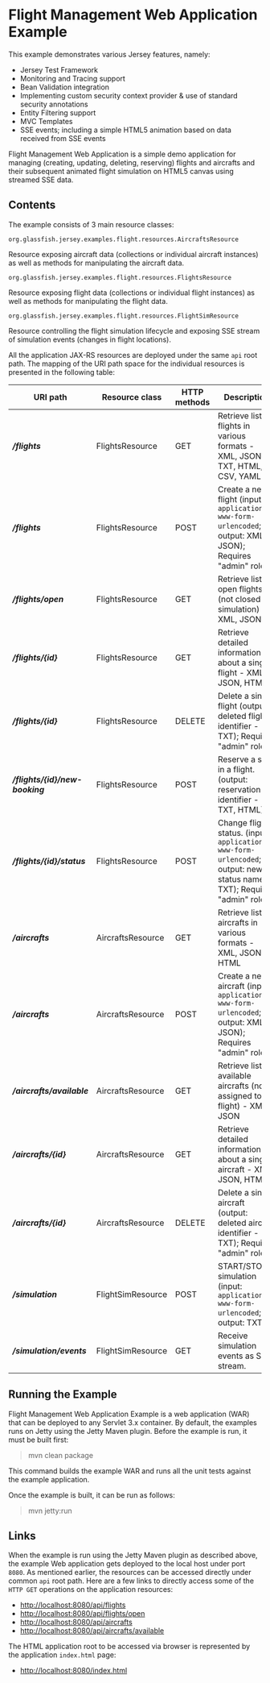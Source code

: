<!--

    DO NOT ALTER OR REMOVE COPYRIGHT NOTICES OR THIS HEADER.

    Copyright (c) 2015 Oracle and/or its affiliates. All rights reserved.

    The contents of this file are subject to the terms of either the GNU
    General Public License Version 2 only ("GPL") or the Common Development
    and Distribution License("CDDL") (collectively, the "License").  You
    may not use this file except in compliance with the License.  You can
    obtain a copy of the License at
    http://glassfish.java.net/public/CDDL+GPL_1_1.html
    or packager/legal/LICENSE.txt.  See the License for the specific
    language governing permissions and limitations under the License.

    When distributing the software, include this License Header Notice in each
    file and include the License file at packager/legal/LICENSE.txt.

    GPL Classpath Exception:
    Oracle designates this particular file as subject to the "Classpath"
    exception as provided by Oracle in the GPL Version 2 section of the License
    file that accompanied this code.

    Modifications:
    If applicable, add the following below the License Header, with the fields
    enclosed by brackets [] replaced by your own identifying information:
    "Portions Copyright [year] [name of copyright owner]"

    Contributor(s):
    If you wish your version of this file to be governed by only the CDDL or
    only the GPL Version 2, indicate your decision by adding "[Contributor]
    elects to include this software in this distribution under the [CDDL or GPL
    Version 2] license."  If you don't indicate a single choice of license, a
    recipient has the option to distribute your version of this file under
    either the CDDL, the GPL Version 2 or to extend the choice of license to
    its licensees as provided above.  However, if you add GPL Version 2 code
    and therefore, elected the GPL Version 2 license, then the option applies
    and therefore, elected the GPL Version 2 license, then the option applies
    only if the new code is made subject to such option by the copyright
    holder.

-->

Flight Management Web Application Example
=========================================

This example demonstrates various Jersey features, namely:

-   Jersey Test Framework
-   Monitoring and Tracing support
-   Bean Validation integration
-   Implementing custom security context provider & use of standard security annotations
-   Entity Filtering support
-   MVC Templates
-   SSE events; including a simple HTML5 animation based on data received from SSE events

Flight Management Web Application is a simple demo application for
managing (creating, updating, deleting, reserving) flights and aircrafts
and their subsequent animated flight simulation on HTML5 canvas using
streamed SSE data.

Contents
--------

The example consists of 3 main resource classes:

`org.glassfish.jersey.examples.flight.resources.AircraftsResource`

Resource exposing aircraft data (collections or individual
aircraft instances) as well as methods for manipulating the
aircraft data.

`org.glassfish.jersey.examples.flight.resources.FlightsResource`

Resource exposing flight data (collections or individual
flight instances) as well as methods for manipulating the
flight data.

`org.glassfish.jersey.examples.flight.resources.FlightSimResource`

Resource controlling the flight simulation lifecycle and exposing
SSE stream of simulation events (changes in flight locations).

All the application JAX-RS resources are deployed under the same `api`
root path. The mapping of the URI path space for the individual
resources is presented in the following table:

URI path                           | Resource class      | HTTP methods | Description
---------------------------------- | ------------------- | ------------ | ---------------------------------------------------------------------------------------------------------------------------
**_/flights_**                     | FlightsResource     | GET          | Retrieve list of flights in various formats - XML, JSON, TXT, HTML, CSV, YAML
**_/flights_**                     | FlightsResource     | POST         | Create a new flight (input: `application/x-www-form-urlencoded`; output: XML, JSON); Requires "admin" role.
**_/flights/open_**                | FlightsResource     | GET          | Retrieve list of open flights (not closed for simulation) - XML, JSON
**_/flights/{id}_**                | FlightsResource     | GET          | Retrieve detailed information about a single flight - XML, JSON, HTML
**_/flights/{id}_**                | FlightsResource     | DELETE       | Delete a single flight (output: deleted flight identifier - TXT); Requires "admin" role.
**_/flights/{id}/new-booking_**    | FlightsResource     | POST         | Reserve a seat in a flight. (output: reservation identifier - TXT, HTML)
**_/flights/{id}/status_**         | FlightsResource     | POST         | Change flight status. (input: `application/x-www-form-urlencoded`; output: new status name - TXT); Requires "admin" role.
**_/aircrafts_**                   | AircraftsResource   | GET          | Retrieve list of aircrafts in various formats - XML, JSON, HTML
**_/aircrafts_**                   | AircraftsResource   | POST         | Create a new aircraft (input: `application/x-www-form-urlencoded`; output: XML, JSON); Requires "admin" role.
**_/aircrafts/available_**         | AircraftsResource   | GET          | Retrieve list of available aircrafts (not assigned to a flight) - XML, JSON
**_/aircrafts/{id}_**              | AircraftsResource   | GET          | Retrieve detailed information about a single aircraft - XML, JSON, HTML
**_/aircrafts/{id}_**              | AircraftsResource   | DELETE       | Delete a single aircraft (output: deleted aircraft identifier - TXT); Requires "admin" role.
**_/simulation_**                  | FlightSimResource   | POST         | START/STOP simulation (input: `application/x-www-form-urlencoded`; output: TXT)
**_/simulation/events_**           | FlightSimResource   | GET          | Receive simulation events as SSE stream.

Running the Example
-------------------

Flight Management Web Application Example is a web application (WAR)
that can be deployed to any Servlet 3.x container. By default, the
examples runs on Jetty using the Jetty Maven plugin. Before the example
is run, it must be built first:

>    mvn clean package

This command builds the example WAR and runs all the unit tests against
the example application.

Once the example is built, it can be run as follows:

>    mvn jetty:run

Links
-----

When the example is run using the Jetty Maven plugin as described above,
the example Web application gets deployed to the local host under port
`8080`. As mentioned earlier, the resources can be accessed directly
under common `api` root path. Here are a few links to directly access
some of the `HTTP GET` operations on the application resources:

-   <http://localhost:8080/api/flights>
-   <http://localhost:8080/api/flights/open>
-   <http://localhost:8080/api/aircrafts>
-   <http://localhost:8080/api/aircrafts/available>

The HTML application root to be accessed via browser is represented by
the application `index.html` page:

-   <http://localhost:8080/index.html>